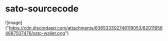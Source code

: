 # sato-sourcecode

![image] ("https://cdn.discordapp.com/attachments/636533302748119053/820119564687507476/sato-wallet.png")
